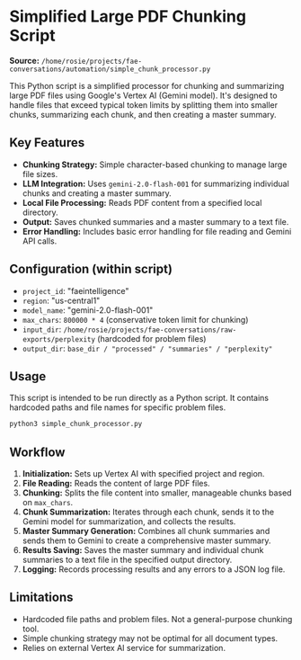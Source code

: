 # Simplified Large PDF Chunking Script

**Source:** `/home/rosie/projects/fae-conversations/automation/simple_chunk_processor.py`

This Python script is a simplified processor for chunking and summarizing large PDF files using Google's Vertex AI (Gemini model). It's designed to handle files that exceed typical token limits by splitting them into smaller chunks, summarizing each chunk, and then creating a master summary.

## Key Features

- **Chunking Strategy:** Simple character-based chunking to manage large file sizes.
- **LLM Integration:** Uses `gemini-2.0-flash-001` for summarizing individual chunks and creating a master summary.
- **Local File Processing:** Reads PDF content from a specified local directory.
- **Output:** Saves chunked summaries and a master summary to a text file.
- **Error Handling:** Includes basic error handling for file reading and Gemini API calls.

## Configuration (within script)

- `project_id`: "faeintelligence"
- `region`: "us-central1"
- `model_name`: "gemini-2.0-flash-001"
- `max_chars`: `800000 * 4` (conservative token limit for chunking)
- `input_dir`: `/home/rosie/projects/fae-conversations/raw-exports/perplexity` (hardcoded for problem files)
- `output_dir`: `base_dir / "processed" / "summaries" / "perplexity"`

## Usage

This script is intended to be run directly as a Python script. It contains hardcoded paths and file names for specific problem files.

```bash
python3 simple_chunk_processor.py
```

## Workflow

1.  **Initialization:** Sets up Vertex AI with specified project and region.
2.  **File Reading:** Reads the content of large PDF files.
3.  **Chunking:** Splits the file content into smaller, manageable chunks based on `max_chars`.
4.  **Chunk Summarization:** Iterates through each chunk, sends it to the Gemini model for summarization, and collects the results.
5.  **Master Summary Generation:** Combines all chunk summaries and sends them to Gemini to create a comprehensive master summary.
6.  **Results Saving:** Saves the master summary and individual chunk summaries to a text file in the specified output directory.
7.  **Logging:** Records processing results and any errors to a JSON log file.

## Limitations

- Hardcoded file paths and problem files. Not a general-purpose chunking tool.
- Simple chunking strategy may not be optimal for all document types.
- Relies on external Vertex AI service for summarization.
